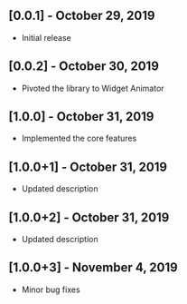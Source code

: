 ## [0.0.1] - October 29, 2019

* Initial release

## [0.0.2] - October 30, 2019

* Pivoted the library to Widget Animator

## [1.0.0] - October 31, 2019

* Implemented the core features

## [1.0.0+1] - October 31, 2019

* Updated description

## [1.0.0+2] - October 31, 2019

* Updated description

## [1.0.0+3] - November 4, 2019

* Minor bug fixes